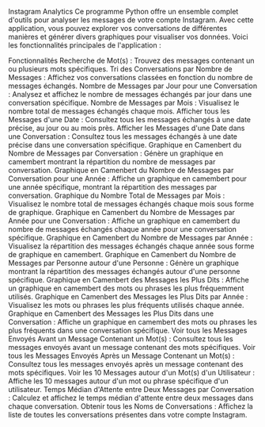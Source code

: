 Instagram Analytics
Ce programme Python offre un ensemble complet d'outils pour analyser les messages de votre compte Instagram. Avec cette application, vous pouvez explorer vos conversations de différentes manières et générer divers graphiques pour visualiser vos données. Voici les fonctionnalités principales de l'application :

Fonctionnalités
Recherche de Mot(s) : Trouvez des messages contenant un ou plusieurs mots spécifiques.
Tri des Conversations par Nombre de Messages : Affichez vos conversations classées en fonction du nombre de messages échangés.
Nombre de Messages par Jour pour une Conversation : Analysez et affichez le nombre de messages échangés par jour dans une conversation spécifique.
Nombre de Messages par Mois : Visualisez le nombre total de messages échangés chaque mois.
Afficher tous les Messages d'une Date : Consultez tous les messages échangés à une date précise, au jour ou au mois près.
Afficher les Messages d'une Date dans une Conversation : Consultez tous les messages échangés à une date précise dans une conversation spécifique.
Graphique en Camenbert du Nombre de Messages par Conversation : Génère un graphique en camembert montrant la répartition du nombre de messages par conversation.
Graphique en Camenbert du Nombre de Messages par Conversation pour une Année : Affiche un graphique en camembert pour une année spécifique, montrant la répartition des messages par conversation.
Graphique du Nombre Total de Messages par Mois : Visualisez le nombre total de messages échangés chaque mois sous forme de graphique.
Graphique en Camenbert du Nombre de Messages par Année pour une Conversation : Affiche un graphique en camembert du nombre de messages échangés chaque année pour une conversation spécifique.
Graphique en Camenbert du Nombre de Messages par Année : Visualisez la répartition des messages échangés chaque année sous forme de graphique en camembert.
Graphique en Camenbert du Nombre de Messages par Personne autour d'une Personne : Génère un graphique montrant la répartition des messages échangés autour d'une personne spécifique.
Graphique en Camenbert des Messages les Plus Dits : Affiche un graphique en camembert des mots ou phrases les plus fréquemment utilisés.
Graphique en Camenbert des Messages les Plus Dits par Année : Visualisez les mots ou phrases les plus fréquents utilisés chaque année.
Graphique en Camenbert des Messages les Plus Dits dans une Conversation : Affiche un graphique en camembert des mots ou phrases les plus fréquents dans une conversation spécifique.
Voir tous les Messages Envoyés Avant un Message Contenant un Mot(s) : Consultez tous les messages envoyés avant un message contenant des mots spécifiques.
Voir tous les Messages Envoyés Après un Message Contenant un Mot(s) : Consultez tous les messages envoyés après un message contenant des mots spécifiques.
Voir les 10 Messages autour d'un Mot(s) d'un Utilisateur : Affiche les 10 messages autour d'un mot ou phrase spécifique d'un utilisateur.
Temps Médian d'Attente entre Deux Messages par Conversation : Calculez et affichez le temps médian d'attente entre deux messages dans chaque conversation.
Obtenir tous les Noms de Conversations : Affichez la liste de toutes les conversations présentes dans votre compte Instagram.
